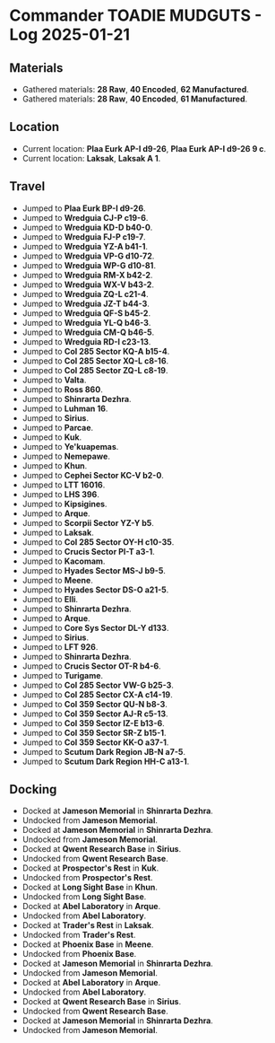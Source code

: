 # Commander TOADIE MUDGUTS - Log 2025-01-21

## Materials
- Gathered materials: **28 Raw**, **40 Encoded**, **62 Manufactured**.
- Gathered materials: **28 Raw**, **40 Encoded**, **61 Manufactured**.

## Location
- Current location: **Plaa Eurk AP-I d9-26**, **Plaa Eurk AP-I d9-26 9 c**.
- Current location: **Laksak**, **Laksak A 1**.

## Travel
- Jumped to **Plaa Eurk BP-I d9-26**.
- Jumped to **Wredguia CJ-P c19-6**.
- Jumped to **Wredguia KD-D b40-0**.
- Jumped to **Wredguia FJ-P c19-7**.
- Jumped to **Wredguia YZ-A b41-1**.
- Jumped to **Wredguia VP-G d10-72**.
- Jumped to **Wredguia WP-G d10-81**.
- Jumped to **Wredguia RM-X b42-2**.
- Jumped to **Wredguia WX-V b43-2**.
- Jumped to **Wredguia ZQ-L c21-4**.
- Jumped to **Wredguia JZ-T b44-3**.
- Jumped to **Wredguia QF-S b45-2**.
- Jumped to **Wredguia YL-Q b46-3**.
- Jumped to **Wredguia CM-Q b46-5**.
- Jumped to **Wredguia RD-I c23-13**.
- Jumped to **Col 285 Sector KQ-A b15-4**.
- Jumped to **Col 285 Sector XQ-L c8-16**.
- Jumped to **Col 285 Sector ZQ-L c8-19**.
- Jumped to **Valta**.
- Jumped to **Ross 860**.
- Jumped to **Shinrarta Dezhra**.
- Jumped to **Luhman 16**.
- Jumped to **Sirius**.
- Jumped to **Parcae**.
- Jumped to **Kuk**.
- Jumped to **Ye'kuapemas**.
- Jumped to **Nemepawe**.
- Jumped to **Khun**.
- Jumped to **Cephei Sector KC-V b2-0**.
- Jumped to **LTT 16016**.
- Jumped to **LHS 396**.
- Jumped to **Kipsigines**.
- Jumped to **Arque**.
- Jumped to **Scorpii Sector YZ-Y b5**.
- Jumped to **Laksak**.
- Jumped to **Col 285 Sector OY-H c10-35**.
- Jumped to **Crucis Sector PI-T a3-1**.
- Jumped to **Kacomam**.
- Jumped to **Hyades Sector MS-J b9-5**.
- Jumped to **Meene**.
- Jumped to **Hyades Sector DS-O a21-5**.
- Jumped to **Elli**.
- Jumped to **Shinrarta Dezhra**.
- Jumped to **Arque**.
- Jumped to **Core Sys Sector DL-Y d133**.
- Jumped to **Sirius**.
- Jumped to **LFT 926**.
- Jumped to **Shinrarta Dezhra**.
- Jumped to **Crucis Sector OT-R b4-6**.
- Jumped to **Turigame**.
- Jumped to **Col 285 Sector VW-G b25-3**.
- Jumped to **Col 285 Sector CX-A c14-19**.
- Jumped to **Col 359 Sector QU-N b8-3**.
- Jumped to **Col 359 Sector AJ-R c5-13**.
- Jumped to **Col 359 Sector IZ-E b13-6**.
- Jumped to **Col 359 Sector SR-Z b15-1**.
- Jumped to **Col 359 Sector KK-O a37-1**.
- Jumped to **Scutum Dark Region JB-N a7-5**.
- Jumped to **Scutum Dark Region HH-C a13-1**.

## Docking
- Docked at **Jameson Memorial** in **Shinrarta Dezhra**.
- Undocked from **Jameson Memorial**.
- Docked at **Jameson Memorial** in **Shinrarta Dezhra**.
- Undocked from **Jameson Memorial**.
- Docked at **Qwent Research Base** in **Sirius**.
- Undocked from **Qwent Research Base**.
- Docked at **Prospector's Rest** in **Kuk**.
- Undocked from **Prospector's Rest**.
- Docked at **Long Sight Base** in **Khun**.
- Undocked from **Long Sight Base**.
- Docked at **Abel Laboratory** in **Arque**.
- Undocked from **Abel Laboratory**.
- Docked at **Trader's Rest** in **Laksak**.
- Undocked from **Trader's Rest**.
- Docked at **Phoenix Base** in **Meene**.
- Undocked from **Phoenix Base**.
- Docked at **Jameson Memorial** in **Shinrarta Dezhra**.
- Undocked from **Jameson Memorial**.
- Docked at **Abel Laboratory** in **Arque**.
- Undocked from **Abel Laboratory**.
- Docked at **Qwent Research Base** in **Sirius**.
- Undocked from **Qwent Research Base**.
- Docked at **Jameson Memorial** in **Shinrarta Dezhra**.
- Undocked from **Jameson Memorial**.

